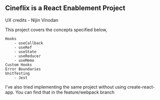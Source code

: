 ## Cineflix is a React Enablement Project

UX credits - Nijin Vinodan

This project covers the concepts specified below,

    Hooks
        - useCallback
        - useRef
        - useState
        - useReducer
        - useMemo
    Custom Hooks
    Error Boundaries
    UnitTesting
        - Jest

I've also tried implementing the same project without using create-react-app. You can find that in the feature/webpack branch